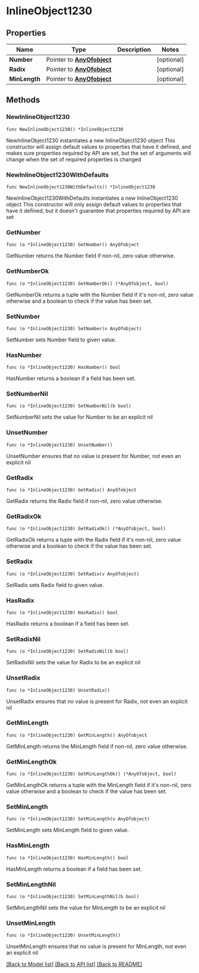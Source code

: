 # InlineObject1230

## Properties

Name | Type | Description | Notes
------------ | ------------- | ------------- | -------------
**Number** | Pointer to [**AnyOfobject**](anyOf&lt;object&gt;.md) |  | [optional] 
**Radix** | Pointer to [**AnyOfobject**](anyOf&lt;object&gt;.md) |  | [optional] 
**MinLength** | Pointer to [**AnyOfobject**](anyOf&lt;object&gt;.md) |  | [optional] 

## Methods

### NewInlineObject1230

`func NewInlineObject1230() *InlineObject1230`

NewInlineObject1230 instantiates a new InlineObject1230 object
This constructor will assign default values to properties that have it defined,
and makes sure properties required by API are set, but the set of arguments
will change when the set of required properties is changed

### NewInlineObject1230WithDefaults

`func NewInlineObject1230WithDefaults() *InlineObject1230`

NewInlineObject1230WithDefaults instantiates a new InlineObject1230 object
This constructor will only assign default values to properties that have it defined,
but it doesn't guarantee that properties required by API are set

### GetNumber

`func (o *InlineObject1230) GetNumber() AnyOfobject`

GetNumber returns the Number field if non-nil, zero value otherwise.

### GetNumberOk

`func (o *InlineObject1230) GetNumberOk() (*AnyOfobject, bool)`

GetNumberOk returns a tuple with the Number field if it's non-nil, zero value otherwise
and a boolean to check if the value has been set.

### SetNumber

`func (o *InlineObject1230) SetNumber(v AnyOfobject)`

SetNumber sets Number field to given value.

### HasNumber

`func (o *InlineObject1230) HasNumber() bool`

HasNumber returns a boolean if a field has been set.

### SetNumberNil

`func (o *InlineObject1230) SetNumberNil(b bool)`

 SetNumberNil sets the value for Number to be an explicit nil

### UnsetNumber
`func (o *InlineObject1230) UnsetNumber()`

UnsetNumber ensures that no value is present for Number, not even an explicit nil
### GetRadix

`func (o *InlineObject1230) GetRadix() AnyOfobject`

GetRadix returns the Radix field if non-nil, zero value otherwise.

### GetRadixOk

`func (o *InlineObject1230) GetRadixOk() (*AnyOfobject, bool)`

GetRadixOk returns a tuple with the Radix field if it's non-nil, zero value otherwise
and a boolean to check if the value has been set.

### SetRadix

`func (o *InlineObject1230) SetRadix(v AnyOfobject)`

SetRadix sets Radix field to given value.

### HasRadix

`func (o *InlineObject1230) HasRadix() bool`

HasRadix returns a boolean if a field has been set.

### SetRadixNil

`func (o *InlineObject1230) SetRadixNil(b bool)`

 SetRadixNil sets the value for Radix to be an explicit nil

### UnsetRadix
`func (o *InlineObject1230) UnsetRadix()`

UnsetRadix ensures that no value is present for Radix, not even an explicit nil
### GetMinLength

`func (o *InlineObject1230) GetMinLength() AnyOfobject`

GetMinLength returns the MinLength field if non-nil, zero value otherwise.

### GetMinLengthOk

`func (o *InlineObject1230) GetMinLengthOk() (*AnyOfobject, bool)`

GetMinLengthOk returns a tuple with the MinLength field if it's non-nil, zero value otherwise
and a boolean to check if the value has been set.

### SetMinLength

`func (o *InlineObject1230) SetMinLength(v AnyOfobject)`

SetMinLength sets MinLength field to given value.

### HasMinLength

`func (o *InlineObject1230) HasMinLength() bool`

HasMinLength returns a boolean if a field has been set.

### SetMinLengthNil

`func (o *InlineObject1230) SetMinLengthNil(b bool)`

 SetMinLengthNil sets the value for MinLength to be an explicit nil

### UnsetMinLength
`func (o *InlineObject1230) UnsetMinLength()`

UnsetMinLength ensures that no value is present for MinLength, not even an explicit nil

[[Back to Model list]](../README.md#documentation-for-models) [[Back to API list]](../README.md#documentation-for-api-endpoints) [[Back to README]](../README.md)


